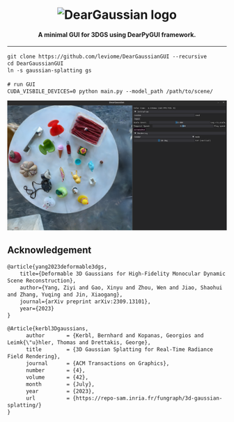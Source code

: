 <h1 align="center"><img src="https://raw.githubusercontent.com/leviome/DearGaussianGUI/assets/DearGaussianLogo.png" alt="DearGaussian logo"></h1>
<h4 align="center">A minimal GUI for 3DGS using DearPyGUI framework.</h4>

---

```
git clone https://github.com/leviome/DearGaussianGUI --recursive
cd DearGaussianGUI
ln -s gaussian-splatting gs

# run GUI
CUDA_VISBILE_DEVICES=0 python main.py --model_path /path/to/scene/
```
![GUI](assets/screenshot.png)

## Acknowledgement

```
@article{yang2023deformable3dgs,
    title={Deformable 3D Gaussians for High-Fidelity Monocular Dynamic Scene Reconstruction},
    author={Yang, Ziyi and Gao, Xinyu and Zhou, Wen and Jiao, Shaohui and Zhang, Yuqing and Jin, Xiaogang},
    journal={arXiv preprint arXiv:2309.13101},
    year={2023}
}
```
```
@Article{kerbl3Dgaussians,
      author       = {Kerbl, Bernhard and Kopanas, Georgios and Leimk{\"u}hler, Thomas and Drettakis, George},
      title        = {3D Gaussian Splatting for Real-Time Radiance Field Rendering},
      journal      = {ACM Transactions on Graphics},
      number       = {4},
      volume       = {42},
      month        = {July},
      year         = {2023},
      url          = {https://repo-sam.inria.fr/fungraph/3d-gaussian-splatting/}
}
```